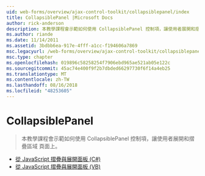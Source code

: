 ```yaml
---
uid: web-forms/overview/ajax-control-toolkit/collapsiblepanel/index
title: CollapsiblePanel |Microsoft Docs
author: rick-anderson
description: 本教學課程會示範如何使用 CollapsiblePanel 控制項，讓使用者展開和摺疊區域 頁面上。
ms.author: riande
ms.date: 11/14/2011
ms.assetid: 3bdbb6ea-917e-4fff-a1cc-f194606a7869
msc.legacyurl: /web-forms/overview/ajax-control-toolkit/collapsiblepanel
msc.type: chapter
ms.openlocfilehash: 019896c58258254f7906ebd965ae521ab05e122c
ms.sourcegitcommit: 45ac74e400f9f2b7dbded66297730f6f14a4eb25
ms.translationtype: MT
ms.contentlocale: zh-TW
ms.lasthandoff: 08/16/2018
ms.locfileid: "48253605"
---
```

<a name="collapsiblepanel"></a>CollapsiblePanel
====================
> 本教學課程會示範如何使用 CollapsiblePanel 控制項，讓使用者展開和摺疊區域 頁面上。


- [從 JavaScript 摺疊與展開面板 (C#)](collapsing-and-expanding-a-panel-from-javascript-cs.md)
- [從 JavaScript 摺疊與展開面板 (VB)](collapsing-and-expanding-a-panel-from-javascript-vb.md)
